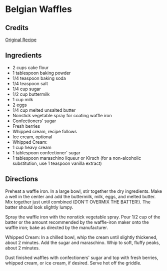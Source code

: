 # Belgian Waffles 

<!-- BEGIN content -->

## Credits

[Original Recipe](http://www.foodtv.com/foodtv/recipe/0,6255,15777,00.html "http://www.foodtv.com/foodtv/recipe/0,6255,15777,00.html")

## Ingredients

- 2 cups cake flour
- 1 tablespoon baking powder
- 1/4 teaspoon baking soda
- 1/4 teaspoon salt
- 1/4 cup sugar
- 1/2 cup buttermilk
- 1 cup milk
- 2 eggs
- 1/4 cup melted unsalted butter
- Nonstick vegetable spray for coating waffle iron
- Confectioners' sugar
- Fresh berries
- Whipped cream, recipe follows
- Ice cream, optional
- Whipped Cream:
- 1 cup heavy cream
- 1 tablespoon confectioner' sugar
- 1 tablespoon maraschino liqueur or Kirsch (for a non-alcoholic substitution, use 1 teaspoon vanilla extract)

## Directions

Preheat a waffle iron. In a large bowl, stir together the dry ingredients. Make a well in the center and add the buttermilk, milk, eggs, and melted butter. Mix together just until combined (DON'T OVERMIX THE BATTER!). The batter should look slightly lumpy.   
  
 Spray the waffle iron with the nonstick vegetable spray. Pour 1/2 cup of the batter or the amount recommended by the waffle-iron maker onto the waffle iron; bake as directed by the manufacturer.   
  
 Whipped Cream: In a chilled bowl, whip the cream until slightly thickened, about 2 minutes. Add the sugar and maraschino. Whip to soft, fluffy peaks, about 2 minutes.   
  
 Dust finished waffles with confectioners' sugar and top with fresh berries, whipped cream, or ice cream, if desired. Serve hot off the griddle.

<!-- END content -->

